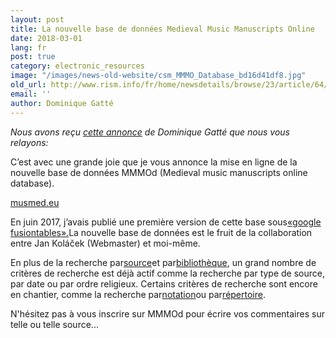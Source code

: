```yaml
---
layout: post
title: La nouvelle base de données Medieval Music Manuscripts Online
date: 2018-03-01
lang: fr
post: true
category: electronic_resources
image: "/images/news-old-website/csm_MMMO_Database_bd16d41df8.jpg"
old_url: http://www.rism.info/fr/home/newsdetails/browse/23/article/64/the-new-database-medieval-music-manuscripts-online.html
email: ''
author: Dominique Gatté
---
```


_Nous avons reçu [cette annonce](http://gregorian-chant.ning.com/group/lesmanuscritsduweb/forum/topics/the-new-database-music-manuscripts-online "Ouvre un lien externe dans une nouvelle fenêtre") de Dominique Gatté que nous vous relayons:_

C’est avec une grande joie que je vous annonce la mise en ligne de la nouvelle base de données MMMOd (Medieval music manuscripts online database).

[musmed.eu](http://musmed.eu)

En juin 2017, j’avais publié une première version de cette base sous[«google fusiontables».](http://gregorian-chant.ning.com/group/lesmanuscritsduweb/forum/topics/new-database-6900-music-manuscripts-online-mmmod)La nouvelle base de données est le fruit de la collaboration entre Jan Koláček (Webmaster) et moi-même.

En plus de la recherche par[source](http://musmed.eu/sources)et par[bibliothèque](http://musmed.eu/archives), un grand nombre de critères de recherche est déjà actif comme la recherche par type de source, par date ou par ordre religieux. Certains critères de recherche sont encore en chantier, comme la recherche par[notation](http://musmed.eu/notation)ou par[répertoire](http://musmed.eu/repertoire).

N'hésitez pas à vous inscrire sur MMMOd pour écrire vos commentaires sur telle ou telle source...